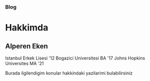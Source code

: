 ### Blog

<h1>Hakkimda</h1>
<h2>Alperen Eken</h2>
Istanbul Erkek Lisesi '12
Bogazici Universitesi BA '17
Johns Hopkins Universites MA '21

Burada ilgilendigim konular hakkindaki yazilarimi bulabilirsiniz
